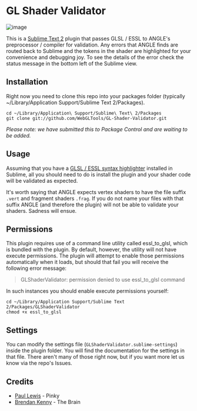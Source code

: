 # GL Shader Validator

![image](http://aerotwist.com/glshadervalidator/screenshot.png)

This is a [Sublime Text 2](http://www.sublimetext.com/) plugin that passes GLSL / ESSL to ANGLE's
preprocessor / compiler for validation.
Any errors that ANGLE finds are routed back to Sublime and the tokens in
the shader are highlighted for your convenience and debugging joy.
To see the details of the error check the status message in the bottom left of the
Sublime view.

## Installation

Right now you need to clone this repo into your packages folder
(typically ~/Library/Application Support/Sublime Text 2/Packages).

```
cd ~/Library/Application\ Support/Sublime\ Text\ 2/Packages
git clone git://github.com/WebGLTools/GL-Shader-Validator.git
```

_Please note: we have submitted this to Package Control and are waiting to be added._

## Usage

Assuming that you have a [GLSL / ESSL syntax highlighter](https://github.com/euler0/sublime-glsl) installed in Sublime, all you should need to do
is install the plugin and your shader code will be validated as expected.

It's worth saying that ANGLE expects vertex shaders to have the file
suffix `.vert` and fragment shaders `.frag`. If you do not name your files
with that suffix ANGLE (and therefore the plugin) will not be able
to validate your shaders. Sadness will ensue.

## Permissions

This plugin requires use of a command line utility called essl_to_glsl, which is bundled with the plugin. By default,
however, the utility will not have execute permissions. The plugin will attempt to enable those permissions automatically when it loads, but
should that fail you will receive the following error message:

> GLShaderValidator: permission denied to use essl_to_glsl command

In such instances you should enable execute permissions yourself:

```
cd ~/Library/Application Support/Sublime Text 2/Packages/GLShaderValidator
chmod +x essl_to_glsl
```

## Settings

You can modify the settings file (`GLShaderValidator.sublime-settings`) inside
the plugin folder. You will find the documentation for the settings in
that file. There aren't many of those right now, but if you want more let us
know via the repo's Issues.

## Credits

* [Paul Lewis](http://aerotwist.com) - Pinky
* [Brendan Kenny](http://extremelysatisfactorytotalitarianism.com/) - The Brain
